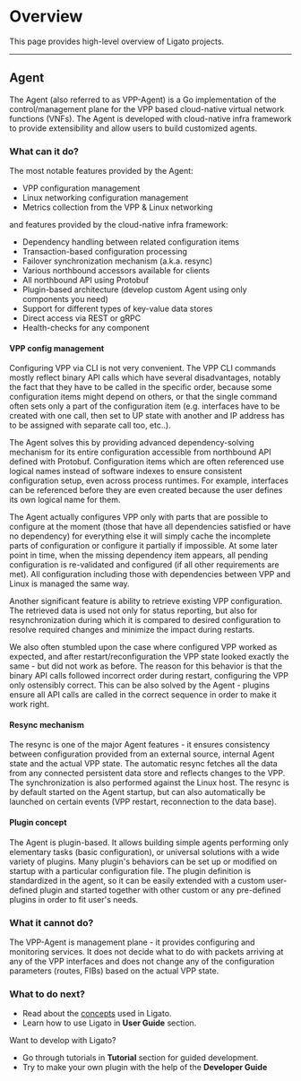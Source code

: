 # Overview

This page provides high-level overview of Ligato projects.

---

## Agent

The Agent (also referred to as VPP-Agent) is a Go implementation of the control/management plane for the VPP based cloud-native virtual network functions (VNFs). The Agent is developed with cloud-native infra framework to provide extensibility and allow users to build customized agents.

### What can it do?

The most notable features provided by the Agent:

* VPP configuration management
* Linux networking configuration management
* Metrics collection from the VPP & Linux networking

and features provided by the cloud-native infra framework:

* Dependency handling between related configuration items
* Transaction-based configuration processing
* Failover synchronization mechanism (a.k.a. resync)
* Various northbound accessors available for clients
* All northbound API using Protobuf
* Plugin-based architecture (develop custom Agent using only components you need)
* Support for different types of key-value data stores
* Direct access via REST or gRPC
* Health-checks for any component

#### VPP config management

Configuring VPP via CLI is not very convenient. The VPP CLI commands mostly reflect binary API calls which have several disadvantages, notably the fact that they have to be called in the specific order, because some configuration items might depend on others, or that the single command often sets only a part of the configuration item (e.g. interfaces have to be created with one call, then set to UP state with another and IP address has to be assigned with separate call too, etc..). 

The Agent solves this by providing advanced dependency-solving mechanism for its entire configuration accessible from northbound API defined with Protobuf. Configuration items which are often referenced use logical names instead of software indexes to ensure consistent configuration setup, even across process runtimes. For example, interfaces can be referenced before they are even created because the user defines its own logical name for them. 

The Agent actually configures VPP only with parts that are possible to configure at the moment (those that have all dependencies satisfied or have no dependency) for everything else it will simply cache the incomplete parts of configuration or configure it partially if impossible. At some later point in time, when the missing dependency item appears, all pending configuration is re-validated and configured (if all other requirements are met). All configuration including those with dependencies between VPP and Linux is managed the same way.

Another significant feature is ability to retrieve existing VPP configuration. The retrieved data is used not only for status reporting, but also for resynchronization during which it is compared to desired configuration to resolve required changes and minimize the impact during restarts.

We also often stumbled upon the case where configured VPP worked as expected, and after restart/reconfiguration the VPP state looked exactly the same - but did not work as before. The reason for this behavior is that the binary API calls followed incorrect order during restart, configuring the VPP only ostensibly correct. This can be also solved by the Agent - plugins ensure all API calls are called in the correct sequence in order to make it work right.

#### Resync mechanism

The resync is one of the major Agent features - it ensures consistency between configuration provided from an external source, internal Agent state and the actual VPP state. The automatic resync fetches all the data from any connected persistent data store and reflects changes to the VPP. The synchronization is also performed against the Linux host. 
The resync is by default started on the Agent startup, but can also automatically be launched on certain events (VPP restart, reconnection to the data base). 

#### Plugin concept

The Agent is plugin-based. It allows building simple agents performing only elementary tasks (basic configuration), or universal solutions with a wide variety of plugins. Many plugin's behaviors can be set up or modified on startup with a particular configuration file. The plugin definition is standardized in the agent, so it can be easily extended with a custom user-defined plugin and started together with other custom or any pre-defined plugins in order to fit user's needs. 
  
### What it cannot do?

The VPP-Agent is management plane - it provides configuring and monitoring services. It does not decide what to do with packets arriving at any of the VPP interfaces and does not change any of the configuration parameters (routes, FIBs) based on the actual VPP state.

### What to do next?

* Read about the [concepts][concepts] used in Ligato.
* Learn how to use Ligato in **User Guide** section.

Want to develop with Ligato?

* Go through tutorials in **Tutorial** section for guided development.
* Try to make your own plugin with the help of the **Developer Guide**

[concepts]: ../user-guide/concepts.md

